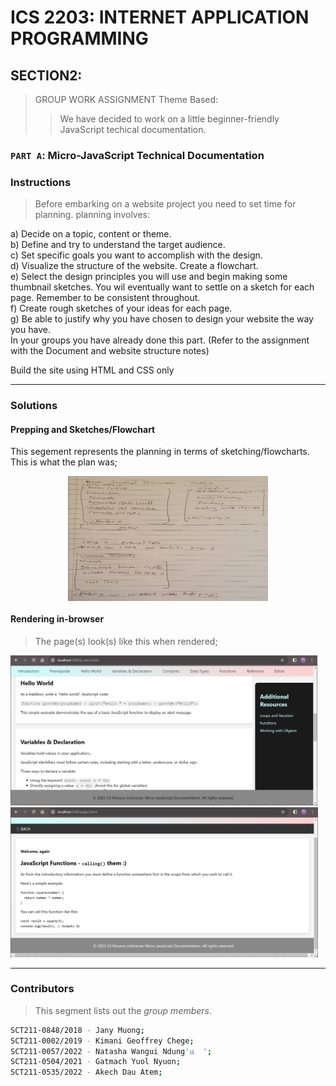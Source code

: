 # ICS 2203: INTERNET APPLICATION PROGRAMMING 
## SECTION2:

> GROUP WORK ASSIGNMENT
> Theme Based:  
>> We have decided to work on a little beginner-friendly JavaScript techical documentation.
### `PART A`: Micro-JavaScript Technical Documentation

### Instructions

> Before embarking on a website project you need to set time for planning. planning involves: 

a) Decide on a topic, content or theme.  
b) Define and try to understand the target audience.  
c) Set specific goals you want to accomplish with the design.  
d) Visualize the structure of the website. Create a flowchart.  
e) Select the design principles you will use and begin making some thumbnail sketches. You wil eventually 
want to settle on a sketch for each page. Remember to be consistent throughout.  
f) Create rough sketches of your ideas for each page.  
g) Be able to justify why you have chosen to design your website the way you have.  
In your groups you have already done this part. (Refer to the assignment with the Document and website structure notes)  

Build the site using HTML and CSS only


---
### Solutions
#### Prepping and Sketches/Flowchart
This segement represents the planning in terms of sketching/flowcharts. This is what the plan was;
<p align="center">
  <img align="center" src="./img/prep-sketches.jpg" height="200" width="320" title="Micro-JS-Docs" />
</p>

#### Rendering in-browser
> The page(s) look(s) like this when rendered;
<p>
  <img src="./img/js-docs.png" height="240" title="Micro-JS-Docs" />
  <img src="./img/page2.png" height="240" title="Micro-JS-Docs" />
</p>


---
### Contributors
> This segment lists out the *group members*.
```bash
SCT211-0848/2018 - Jany Muong;
SCT211-0002/2019 - Kimani Geoffrey Chege;
SCT211-0057/2022 - Natasha Wangui Ndung'u  ';
SCT211-0504/2021 - Gatmach Yuol Nyuon;
SCT211-0535/2022 - Akech Dau Atem;
```
